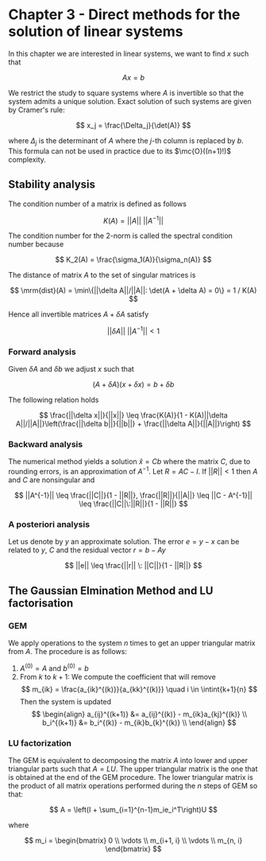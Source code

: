 # Chapter 3 - Direct methods for the solution of linear systems

In this chapter we are interested in linear systems, we want to find $x$ such that

$$
Ax = b
$$

We restrict the study to square systems where $A$ is invertible so that the system admits a unique solution. Exact solution of such systems are given by Cramer's rule:

$$
x_j = \frac{\Delta_j}{\det(A)}
$$

where $\Delta_j$ is the determinant of $A$ where the $j$-th column is replaced by $b$. This formula can not be used in practice due to its $\mc{O}((n+1)!)$ complexity.

## Stability analysis

The condition number of a matrix is defined as follows

$$
K(A) = ||A|| \: ||A^{-1}||
$$

The condition number for the 2-norm is called the spectral condition number because

$$
K_2(A) = \frac{\sigma_1(A)}{\sigma_n(A)}
$$

The distance of matrix $A$ to the set of singular matrices is

$$
\mrm{dist}(A) = \min\{||\delta A||/||A||: \det(A + \delta A) = 0\} = 1 / K(A)
$$

Hence all invertible matrices $A + \delta A$ satisfy

$$
||\delta A|| \: ||A^{-1}|| < 1
$$

### Forward analysis

Given $\delta A$ and $\delta b$ we adjust $x$ such that

$$
(A + \delta A)(x + \delta x) = b + \delta b
$$

The following relation holds

$$
\frac{||\delta x||}{||x||} \leq \frac{K(A)}{1 - K(A)||\delta A||/||A||}\left(\frac{||\delta b||}{||b||} + \frac{||\delta A||}{||A||}\right)
$$

### Backward analysis

The numerical method yields a solution $\hat{x} = Cb$ where the matrix $C$, due to rounding errors, is an approximation of $A^{-1}$. Let $R = AC - I$. If $||R|| < 1$ then $A$ and $C$ are nonsingular and

$$
||A^{-1}|| \leq \frac{||C||}{1 - ||R||}, \frac{||R||}{||A||} \leq ||C - A^{-1}|| \leq \frac{||C||\:||R||}{1 - ||R||}
$$

### A posteriori analysis

Let us denote by $y$ an approximate solution. The error $e = y - x$ can be related to $y$, $C$ and the residual vector $r = b - Ay$

$$
||e|| \leq \frac{||r|| \: ||C||}{1 - ||R||}
$$

## The Gaussian Elmination Method and LU factorisation

### GEM

We apply operations to the system $n$ times to get an upper triangular matrix from $A$. The procedure is as follows:

1. $A^{(0)} = A$ and $b^{(0)} = b$
2. From $k$ to $k+1$:
We compute the coefficient that will remove
$$
m_{ik} = \frac{a_{ik}^{(k)}}{a_{kk}^{(k)}} \quad i \in \intint{k+1}{n}
$$
Then the system is updated
$$
\begin{align}
a_{ij}^{(k+1)} &= a_{ij}^{(k)} - m_{ik}a_{kj}^{(k)} \\
b_i^{(k+1)} &= b_i^{(k)} - m_{ik}b_{k}^{(k)} \\
\end{align}
$$

### LU factorization

The GEM is equivalent to decomposing the matrix $A$ into lower and upper triangular parts such that $A = LU$. The upper triangular matrix is the one that is obtained at the end of the GEM procedure. The lower triangular matrix is the product of all matrix operations performed during the $n$ steps of GEM so that:

$$
A = \left(I + \sum_{i=1}^{n-1}m_ie_i^T\right)U
$$

where

$$
m_i = \begin{bmatrix} 0 \\ \vdots \\ m_{i+1, i} \\ \vdots \\ m_{n, i} \end{bmatrix}
$$
